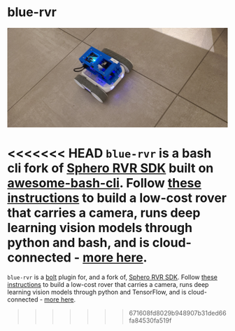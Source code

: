 # blue-rvr

[![marquee](bolt/assets/marquee.jpeg)](#)

<<<<<<< HEAD
`blue-rvr` is a bash cli fork of [Sphero RVR SDK](https://github.com/sphero-inc/sphero-sdk-raspberrypi-python) built on [awesome-bash-cli](https://github.com/kamangir/abcli). Follow [these instructions](https://github.com/kamangir/blue-bracket/blob/main/designs/blue1.md) to build a low-cost rover that carries a camera, runs deep learning vision models through python and bash, and is cloud-connected - [more here](https://arash-kamangir.medium.com/camera-code-action-9e6f8c50a272).
=======
`blue-rvr` is a [bolt](https://github.com/kamangir/bolt2) plugin for, and a fork of, [Sphero RVR SDK](https://github.com/sphero-inc/sphero-sdk-raspberrypi-python). Follow [these instructions](https://github.com/kamangir/blue-bracket/blob/main/designs/blue1.md) to build a low-cost rover that carries a camera, runs deep learning vision models through python and TensorFlow, and is cloud-connected - [more here](https://arash-kamangir.medium.com/camera-code-action-9e6f8c50a272).
>>>>>>> 671608fd8029b948907b31ded66fa84530fa519f

